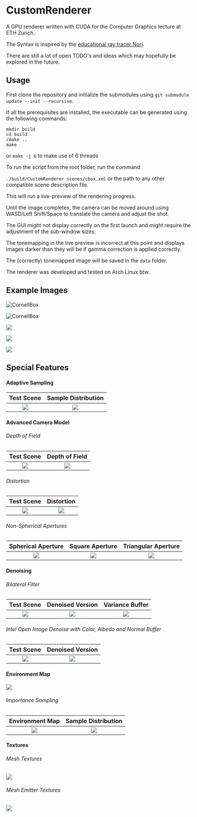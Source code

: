 # CustomRenderer

A GPU renderer written with CUDA for the Computer Graphics lecture at ETH Zurich.

The Syntax is inspired by the [educational ray tracer Nori](https://wjakob.github.io/nori/#about). 

There are still a lot of open TODO's and ideas which may hopefully be explored in the future.


## Usage

First clone the repository and initialize the submodules using `git submodule update --init --recursive`.

If all the prerequisites are installed, the executable can be generated using the following commands:
```
mkdir build
cd build
cmake ..
make 
```

or `make -j 6` to make use of 6 threads



To run the script from the root folder, run the command

`./build/CustomRenderer scenes/cbox.xml` or the path to any other compatible scene description file.


This will run a live-preview of the rendering progress.

Until the image completes, the camera can be moved around using WASD/Left Shift/Space to translate the camera and adjust the shot.

The GUI might not display correctly on the first launch and might require the adjustment of the sub-window sizes.

The tonemapping in the live preview is incorrect at this point and displays images darker than they will be if gamma correction is applied correctly.

The (correctly) tonemapped image will be saved in the `data` folder.

The renderer was developed and tested on Arch Linux btw.

## Example Images

![CornellBox](renders/CBOX4K512spp.png "Cornell Box render")

![CornellBox](renders/CBOXAmongUs4k4kspp.png "Cornell Box render")

![](renders/clocks.png)

![](renders/spotInWater.png)

![](renders/rendering-competition.png)


## Special Features

#### Adaptive Sampling
|                Test Scene                |               Sample Distribution               |
|:----------------------------------------:|:-----------------------------------------------:|
| ![](renders/images/adaptiveSampling.png) | ![](renders/images/adaptiveSamplingSamples.png) |


#### Advanced Camera Model

###### Depth of Field

|                  Test Scene                  |                 Depth of Field                 |
|:--------------------------------------------:|:----------------------------------------------:|
| ![](renders/images/cbox512sppCameraTest.png) | ![](renders/images/cbox512sppDepthOfField.png) |


###### Distortion

|                  Test Scene                  |                    Distortion                    |
|:--------------------------------------------:|:------------------------------------------------:|
| ![](renders/images/cbox512sppCameraTest.png) | ![](renders/images/cbox512sppDistortionK1K2.png) |

###### Non-Spherical Apertures

|               Spherical Aperture               |             Square Aperture              |            Triangular Aperture             |
|:----------------------------------------------:|:----------------------------------------:|:------------------------------------------:|
| ![](renders/images/cbox512sppDepthOfField.png) | ![](renders/images/cbox512sppSquare.png) | ![](renders/images/cbox512sppTriangle.png) |


#### Denoising

###### Bilateral Filter 
|            Test Scene             |             Denoised Version              |              Variance Buffer              |
|:---------------------------------:|:-----------------------------------------:|:-----------------------------------------:|
| ![](renders/images/cbox64spp.png) | ![](renders/images/cbox64sppDenoised.png) | ![](renders/images/cbox64sppVariance.png) |

###### Intel Open Image Denoise with Color, Albedo and Normal Buffer
|              Test Scene               |               Denoised Version                |
|:-------------------------------------:|:---------------------------------------------:|
| ![](renders/images/renderingComp.png) | ![](renders/images/renderingCompDenoised.png) |


#### Environment Map

![](renders/images/envmap512spp.png)


###### Importance Sampling

|        Environment Map        |          Sample Distribution           |
|:-----------------------------:|:--------------------------------------:|
| ![](renders/images/beach.png) | ![](renders/images/envmapSampling.png) |


#### Textures

###### Mesh Textures
![](renders/images/spot.png)

###### Mesh Emitter Textures
![](renders/images/texturedEmitter.png)

